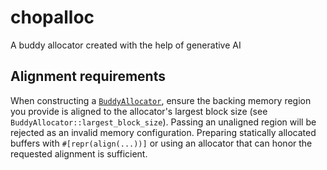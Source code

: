 # chopalloc
A buddy allocator created with the help of generative AI

## Alignment requirements

When constructing a [`BuddyAllocator`](src/lib.rs), ensure the backing memory region you
provide is aligned to the allocator's largest block size (see
`BuddyAllocator::largest_block_size`). Passing an unaligned region will be rejected as an
invalid memory configuration. Preparing statically allocated buffers with `#[repr(align(...))]`
or using an allocator that can honor the requested alignment is sufficient.

